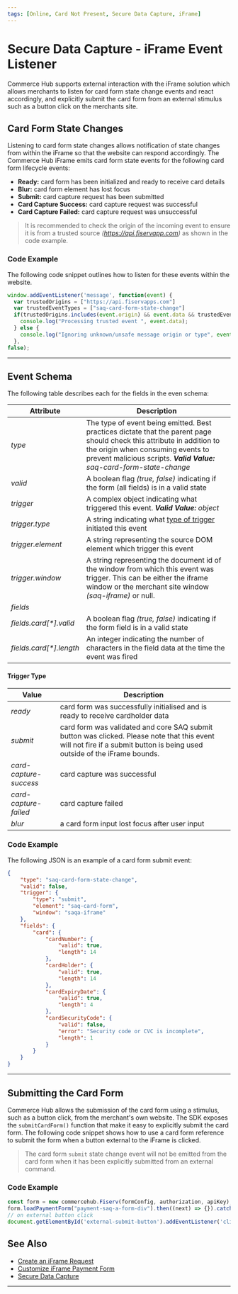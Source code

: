 ```yaml
---
tags: [Online, Card Not Present, Secure Data Capture, iFrame]
---
```


# Secure Data Capture - iFrame Event Listener

Commerce Hub supports external interaction with the iFrame solution which allows merchants to listen for card form state change events and react accordingly, and explicitly submit the card form from an external stimulus such as a button click on the merchants site.

## Card Form State Changes

Listening to card form state changes allows notification of state changes from within the iFrame so that the website can respond accordingly. The Commerce Hub iFrame emits card form state events for the following card form lifecycle events:

- **Ready:** card form has been initialized and ready to receive card details
- **Blur:** card form element has lost focus
- **Submit:** card capture request has been submitted
- **Card Capture Success:** card capture request was successful
- **Card Capture Failed:** card capture request was unsuccessful

<!--theme caution-->
> It is recommended to check the origin of the incoming event to ensure it is from a trusted source _(https://api.fiservapp.com)_ as shown in the code example. 

### Code Example

The following code snippet outlines how to listen for these events within the website.

```javascript
window.addEventListener('message', function(event) {    
  var trustedOrigins = ["https://api.fiservapps.com"]    
  var trustedEventTypes = ["saq-card-form-state-change"]    
  if(trustedOrigins.includes(event.origin) && event.data && trustedEventTypes.includes(event.data.type)) {      
    console.log("Processing trusted event ", event.data);    
  } else {      
    console.log("Ignoring unknown/unsafe message origin or type", event);}
  }, 
false); 
```

---

## Event Schema

The following table describes each for the fields in the even schema:

| Attribute| Description |
| ----- | ----- |
|	_type_ | The type of event being emitted. Best practices dictate that the parent page should check this attribute in addition to the origin when consuming events to prevent malicious scripts. _**Valid Value:** saq-card-form-state-change_ |
| _valid_	| A boolean flag _(true, false)_ indicating if the form (all fields) is in a valid state |
| _trigger_ |	A complex object indicating what triggered this event. _**Valid Value:** object_ |
| _trigger.type_ | A string indicating what [type of trigger](#trigger-type) initiated this event |
|	_trigger.element_ |A string representing the source DOM element which trigger this event |
|	_trigger.window_	|	A string representing the document id of the window from which this event was trigger. This can be either the iframe window or the merchant site window _(saq-iframe)_ or null. |
|	_fields_	| | An array of field objects giving a more detailed breakdown of the individual field validation checks |
| _fields.card[*].valid_	| A boolean flag _(true, false)_ indicating if the form field is in a valid state |
|	_fields.card[*].length_ | An integer indicating the number of characters in the field data at the time the event was fired

#### Trigger Type

| Value | Description |
| ----- | ----- |
| _ready_ | card form was successfully initialised and is ready to receive cardholder data |
| _submit_ | card form was validated and core SAQ submit button was clicked. Please note that this event will not fire if a submit button is being used outside of the iFrame bounds. |
| _card-capture-success_ | card capture was successful |
| _card-capture-failed_ | card capture failed |
| _blur_ | a card form input lost focus after user input |

### Code Example

The following JSON is an example of a card form submit event:

```JSON
{
    "type": "saq-card-form-state-change",
    "valid": false,
    "trigger": {
        "type": "submit",
        "element": "saq-card-form",
        "window": "saqa-iframe"
    },
    "fields": {
        "card": {
            "cardNumber": {
                "valid": true,
                "length": 14
            },
            "cardHolder": {
                "valid": true,
                "length": 14
            },
            "cardExpiryDate": {
                "valid": true,
                "length": 4
            },
            "cardSecurityCode": {
                "valid": false,
                "error": "Security code or CVC is incomplete",
                "length": 1
            }
        }
    }
}

```

---

## Submitting the Card Form

Commerce Hub allows the submission of the card form using a stimulus, such as a button click, from the merchant's own website. The SDK exposes the `submitCardForm()` function that make it easy to explicitly submit the card form. The following code snippet shows how to use a card form reference to submit the form when a button external to the iFrame is clicked.

<!--theme info-->
> The card form `submit` state change event will not be emitted from the card form when it has been explicitly submitted from an external command.

### Code Example

```javascript
const form = new commercehub.Fiserv(formConfig, authorization, apiKey);
form.loadPaymentForm("payment-saq-a-form-div").then((next) => {}).catch((error) => {});
// on external button click
document.getElementById('external-submit-button').addEventListener('click', () => form.submitCardForm()) 

```

## See Also

- [Create an iFrame Request](?path=docs/Online-Mobile-Digital/Secure-Data-Capture/iFrame-JS/iFrame-Request.md)
- [Customize iFrame Payment Form](?path=docs/Online-Mobile-Digital/Secure-Data-Capture/iFrame-JS/iFrame-Customization.md)
- [Secure Data Capture](?path=docs/Online-Mobile-Digital/Secure-Data-Capture/Secure-Data-Capture.md)

---
